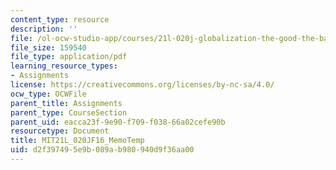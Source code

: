 ```yaml
---
content_type: resource
description: ''
file: /ol-ocw-studio-app/courses/21l-020j-globalization-the-good-the-bad-and-the-in-between-fall-2016/d2f397495e9b089ab980940d9f36aa00_MIT21L_020JF16_MemoTemp.pdf
file_size: 159540
file_type: application/pdf
learning_resource_types:
- Assignments
license: https://creativecommons.org/licenses/by-nc-sa/4.0/
ocw_type: OCWFile
parent_title: Assignments
parent_type: CourseSection
parent_uid: eacca23f-9e90-f709-f038-66a02cefe90b
resourcetype: Document
title: MIT21L_020JF16_MemoTemp
uid: d2f39749-5e9b-089a-b980-940d9f36aa00
---
```

